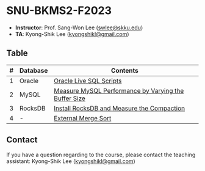 # SNU-BKMS2-F2023

- **Instructor**: Prof. Sang-Won Lee (swlee@skku.edu)
- **TA**:         Kyong-Shik Lee (kyongshikl@gmail.com)

## Table
|# | Database | Contents | 
| --- | ---- | --- | 
| 1 | Oracle | [Oracle Live SQL Scripts](./oracle/README.md) |
| 2 | MySQL  |  [Measure MySQL Performance by Varying the Buffer Size](./mysql/README.md) |
| 3 | RocksDB | [Install RocksDB and Measure the Compaction](./rocksdb/README.md) |
| 4 | - | [External Merge Sort](./external-merge-sort/README.md) |

## Contact
If you have a question regarding to the course, please contact the teaching assistant: Kyong-Shik Lee (kyongshikl@gmail.com)

